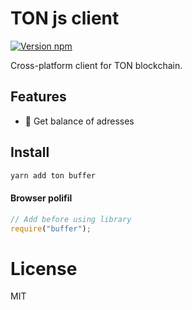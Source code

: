 # TON js client

[![Version npm](https://img.shields.io/npm/v/ton.svg?logo=npm)](https://www.npmjs.com/package/ton)

Cross-platform client for TON blockchain.

## Features

- 🦺 Get balance of adresses

## Install

```bash
yarn add ton buffer
```

#### Browser polifil

```js
// Add before using library
require("buffer");
```
# License

MIT
